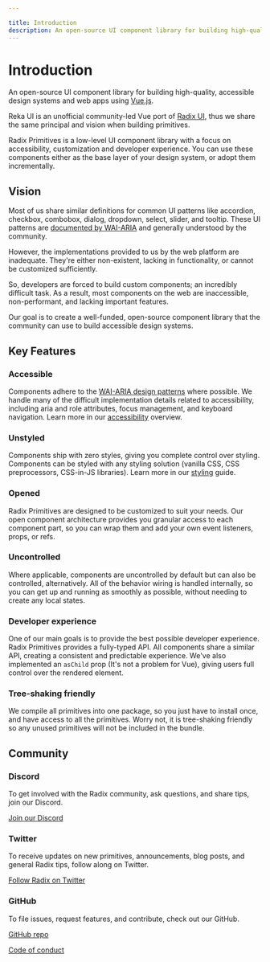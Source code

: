 ```yaml
---

title: Introduction
description: An open-source UI component library for building high-quality, accessible design systems and web apps using Vue.
---
```


# Introduction

<Description>
An open-source UI component library for building high-quality, accessible
design systems and web apps using <a href="https://vuejs.org" target="_blank" rel="noopener noreferrer">Vue.js</a>.
</Description>

<Callout type="tip">

Reka UI is an unofficial community-led Vue port of [Radix UI](https://www.radix-ui.com/), thus we share the same principal and vision when building primitives.

</Callout>

Radix Primitives is a low-level UI component library with a focus on accessibility, customization and developer experience. You can use these components either as the base layer of your design system, or adopt them incrementally.

## Vision

Most of us share similar definitions for common UI patterns like accordion, checkbox,
combobox, dialog, dropdown, select, slider, and tooltip. These UI patterns are [documented by WAI-ARIA](https://www.w3.org/TR/wai-aria-practices/#aria_ex) and generally understood by the community.

However, the implementations provided to us by the web platform are inadequate. They're
either non-existent, lacking in functionality, or cannot be customized sufficiently.

So, developers are forced to build custom components; an incredibly difficult task. As a
result, most components on the web are inaccessible, non-performant, and lacking important
features.

Our goal is to create a well-funded, open-source component library that the community can
use to build accessible design systems.

## Key Features

### Accessible

Components adhere to the [WAI-ARIA design patterns](https://www.w3.org/TR/wai-aria-practices-1.2) where possible. We handle many of the difficult implementation details related to accessibility, including aria and role attributes, focus management, and keyboard navigation. Learn more in our [accessibility](./accessibility) overview.

### Unstyled

Components ship with zero styles, giving you complete control over styling. Components can be styled with any styling solution (vanilla CSS, CSS preprocessors, CSS-in-JS libraries). Learn more in our [styling](../guides/styling) guide.

### Opened

Radix Primitives are designed to be customized to suit your needs. Our open component architecture provides you granular access to each component part, so you can wrap them and add your own event listeners, props, or refs.

### Uncontrolled

Where applicable, components are uncontrolled by default but can also be controlled, alternatively. All of the behavior wiring is handled internally, so you can get up and running as smoothly as possible, without needing to create any local states.

### Developer experience

One of our main goals is to provide the best possible developer experience. Radix Primitives provides a fully-typed API. All components share a similar API, creating a consistent and predictable experience. We've also implemented an `asChild` prop (It's not a problem for Vue), giving users full control over the rendered element.

### Tree-shaking friendly

We compile all primitives into one package, so you just have to install once, and have access to all the primitives. Worry not, it is tree-shaking friendly so any unused primitives will not be included in the bundle.

<InstallationTabs value="reka-ui" />

## Community

### Discord

To get involved with the Radix community, ask questions, and share tips, join our Discord.

[Join our Discord](https://discord.gg/jZUsrAADe5)

### Twitter

To receive updates on new primitives, announcements, blog posts, and general Radix tips, follow along on Twitter.

[Follow Radix on Twitter](https://twitter.com/radix_vue)

### GitHub

To file issues, request features, and contribute, check out our GitHub.

[GitHub repo](https://github.com/radix-vue/radix-vue)

[Code of conduct](https://github.com/radix-vue/radix-vue/CODE_OF_CONDUCT.md)
